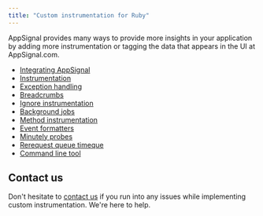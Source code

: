 ```yaml
---
title: "Custom instrumentation for Ruby"
---
```


AppSignal provides many ways to provide more insights in your application by
adding more instrumentation or tagging the data that appears in the UI at
AppSignal.com.

* [Integrating AppSignal](integrating-appsignal.html)
* [Instrumentation](instrumentation.html)
* [Exception handling](exception-handling.html)
* [Breadcrumbs](breadcrumbs.html)
* [Ignore instrumentation](ignore-instrumentation.html)
* [Background jobs](background-jobs.html)
* [Method instrumentation](method-instrumentation.html)
* [Event formatters](event-formatters.html)
* [Minutely probes](minutely-probes.html)
* [Rerequest queue timeque](request-queue-time.html)
* [Command line tool](/ruby/command-line/index.html)

## Contact us

Don't hesitate to [contact us](mailto:support@appsignal.com) if you run into
any issues while implementing custom instrumentation. We're here to help.
